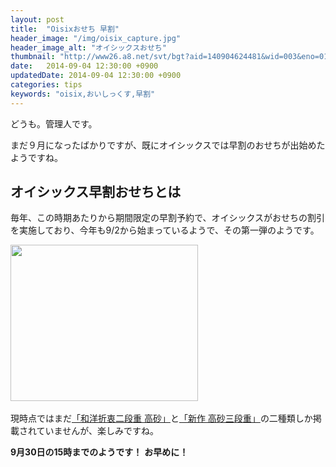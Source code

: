 ```yaml
---
layout: post
title:  "Oisixおせち 早割"
header_image: "/img/oisix_capture.jpg"
header_image_alt: "オイシックスおせち"
thumbnail: "http://www26.a8.net/svt/bgt?aid=140904624481&wid=003&eno=01&mid=s00000000488020075000&mc=1"
date:   2014-09-04 12:30:00 +0900
updatedDate: 2014-09-04 12:30:00 +0900
categories: tips
keywords: "oisix,おいしっくす,早割"
---
```


どうも。管理人です。

まだ９月になったばかりですが、既にオイシックスでは早割のおせちが出始めたようですね。

<!-- more -->

## オイシックス早割おせちとは

毎年、この時期あたりから期間限定の早割予約で、オイシックスがおせちの割引を実施しており、今年も9/2から始まっているようで、その第一弾のようです。

<a href="http://px.a8.net/svt/ejp?a8mat=2BW2PC+7YDKAQ+3RK+3BLZFL&a8ejpredirect=http%3A%2F%2Fwww.oisix.com%2Fshop.gift--ostop06__html.htm" target="_blank">
<img border="0" width="300" height="250" alt="" src="http://www20.a8.net/svt/bgt?aid=140904624481&wid=003&eno=01&mid=s00000000488020090000&mc=1"></a>
<img border="0" width="1" height="1" src="http://www15.a8.net/0.gif?a8mat=2BW2PC+7YDKAQ+3RK+3BLZFL" alt="">

<a href="http://px.a8.net/svt/ejp?a8mat=2BW2PC+7YDKAQ+3RK+3H0TBL&a8ejpredirect=http%3A%2F%2Fwww.oisix.com%2Fshop.gift--ostop06__html.htm" target="_blank">
<img border="0" alt="" src="https://oisix.hs.llnwd.net/e1/osechi2015/image/hayawari-title140902.jpg"></a>
<img border="0" width="1" height="1" src="http://www19.a8.net/0.gif?a8mat=2BW2PC+7YDKAQ+3RK+3H0TBL" alt="">

<p>現時点ではまだ<a href="http://px.a8.net/svt/ejp?a8mat=2BW2PC+7YDKAQ+3RK+3BLZFL&a8ejpredirect=http%3A%2F%2Fwww.oisix.com%2Fshop.osechi--takasago__html.htm%3Fmi2%3DOseOseH_news%26roadid%3Dsantyok180" target="_blank">「和洋折衷二段重 高砂」</a>と<a href="http://px.a8.net/svt/ejp?a8mat=2BW2PC+7YDKAQ+3RK+3BLZFL&a8ejpredirect=http%3A%2F%2Fwww.oisix.com%2Fshop.osechi--takasago3__html.htm%3Fmi2%3DOseOseL_yosan%26roadid%3Dsantyok182" target="_blank">「新作 高砂三段重」</a>の二種類しか掲載されていませんが、楽しみですね。</p>

**9月30日の15時までのようです！**
**お早めに！**